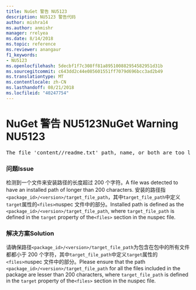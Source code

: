 ```yaml
---
title: NuGet 警告 NU5123
description: NU5123 警告代码
author: mishra14
ms.author: anmishr
manager: rrelyea
ms.date: 8/14/2018
ms.topic: reference
ms.reviewer: anangaur
f1_keywords:
- NU5123
ms.openlocfilehash: 5decbf1f7c308ff81a895100882954582951d31b
ms.sourcegitcommit: c643dd2c44e085601551ff7079d696bcc3ad2b49
ms.translationtype: MT
ms.contentlocale: zh-CN
ms.lasthandoff: 08/21/2018
ms.locfileid: "40247754"
---
```

# <a name="nuget-warning-nu5123"></a><span data-ttu-id="f599a-103">NuGet 警告 NU5123</span><span class="sxs-lookup"><span data-stu-id="f599a-103">NuGet Warning NU5123</span></span>
<pre>The file 'content/<LongPath>/readme.txt' path, name, or both are too long. Your package might not work without long file path support. Please shorten the file path or file name.</pre>

### <a name="issue"></a><span data-ttu-id="f599a-104">问题</span><span class="sxs-lookup"><span data-stu-id="f599a-104">Issue</span></span>

<span data-ttu-id="f599a-105">检测到一个文件来安装路径的长度超过 200 个字符。</span><span class="sxs-lookup"><span data-stu-id="f599a-105">A file was detected to have an installed path of longer than 200 characters.</span></span> <span data-ttu-id="f599a-106">安装的路径指`<package_id>/<version>/target_file_path`，其中`target_file_path`中定义`target`属性的`<files>`nuspec 文件中的部分。</span><span class="sxs-lookup"><span data-stu-id="f599a-106">Installed path is defined as the `<package_id>/<version>/target_file_path`, where `target_file_path` is defined in the `target` property of the`<files>` section in the nuspec file.</span></span>


### <a name="solution"></a><span data-ttu-id="f599a-107">解决方案</span><span class="sxs-lookup"><span data-stu-id="f599a-107">Solution</span></span>

<span data-ttu-id="f599a-108">请确保路径`<package_id>/<version>/target_file_path`为包含在包中的所有文件都都小于 200 个字符，其中`target_file_path`中定义`target`属性的`<files>`nuspec 文件中的部分。</span><span class="sxs-lookup"><span data-stu-id="f599a-108">Please ensure that the path `<package_id>/<version>/target_file_path` for all the files included in the package are lesser than 200 characters, where `target_file_path` is defined in the `target` property of the`<files>` section in the nuspec file.</span></span>

